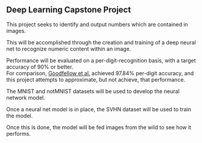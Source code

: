## Deep Learning Capstone Project
This project seeks to identify and output numbers which are contained in images.

This will be accomplished through the creation and training of a deep neural net to recognize numeric content within an image.

Performance will be evaluated on a per-digit-recognition basis, with a target accuracy of 90% or better.  
For comparison, [Goodfellow et al.](http://static.googleusercontent.com/media/research.google.com/en//pubs/archive/42241.pdf) achieved 97.84% per-digit accuracy, and this project attempts to approximate, but not achieve, that performance.

The MNIST and notMNIST datasets will be used to develop the neural network model.

Once a neural net model is in place, the SVHN dataset will be used to train the model.

Once this is done, the model will be fed images from the wild to see how it performs.

